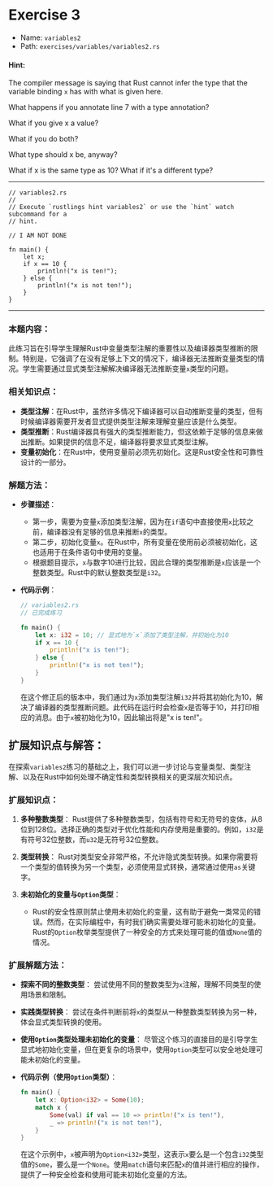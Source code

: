 # Exercise 3

- Name: ```variables2```
- Path: ```exercises/variables/variables2.rs```
#### Hint: 

The compiler message is saying that Rust cannot infer the type that the
variable binding `x` has with what is given here.

What happens if you annotate line 7 with a type annotation?

What if you give x a value?

What if you do both?

What type should x be, anyway?

What if x is the same type as 10? What if it's a different type?


---



```rust,editable
// variables2.rs
//
// Execute `rustlings hint variables2` or use the `hint` watch subcommand for a
// hint.

// I AM NOT DONE

fn main() {
    let x;
    if x == 10 {
        println!("x is ten!");
    } else {
        println!("x is not ten!");
    }
}

```

---

### 本题内容：

此练习旨在引导学生理解Rust中变量类型注解的重要性以及编译器类型推断的限制。特别是，它强调了在没有足够上下文的情况下，编译器无法推断变量类型的情况。学生需要通过显式类型注解解决编译器无法推断变量`x`类型的问题。

### 相关知识点：

- **类型注解**：在Rust中，虽然许多情况下编译器可以自动推断变量的类型，但有时候编译器需要开发者显式提供类型注解来理解变量应该是什么类型。
- **类型推断**：Rust编译器具有强大的类型推断能力，但这依赖于足够的信息来做出推断。如果提供的信息不足，编译器将要求显式类型注解。
- **变量初始化**：在Rust中，使用变量前必须先初始化。这是Rust安全性和可靠性设计的一部分。

### 解题方法：

- **步骤描述**：
  - 第一步，需要为变量`x`添加类型注解，因为在`if`语句中直接使用`x`比较之前，编译器没有足够的信息来推断`x`的类型。
  - 第二步，初始化变量`x`。在Rust中，所有变量在使用前必须被初始化，这也适用于在条件语句中使用的变量。
  - 根据题目提示，`x`与数字10进行比较，因此合理的类型推断是`x`应该是一个整数类型。Rust中的默认整数类型是`i32`。

- **代码示例**：
    ```rust
    // variables2.rs
    // 已完成练习
    
    fn main() {
        let x: i32 = 10; // 显式地为`x`添加了类型注解，并初始化为10
        if x == 10 {
            println!("x is ten!");
        } else {
            println!("x is not ten!");
        }
    }
    ```
    在这个修正后的版本中，我们通过为`x`添加类型注解`i32`并将其初始化为10，解决了编译器的类型推断问题。此代码在运行时会检查`x`是否等于10，并打印相应的消息。由于`x`被初始化为10，因此输出将是"x is ten!"。

## 扩展知识点与解答：

在探索`variables2`练习的基础之上，我们可以进一步讨论与变量类型、类型注解、以及在Rust中如何处理不确定性和类型转换相关的更深层次知识点。

### 扩展知识点：

1. **多种整数类型**：
   Rust提供了多种整数类型，包括有符号和无符号的变体，从8位到128位。选择正确的类型对于优化性能和内存使用是重要的。例如，`i32`是有符号32位整数，而`u32`是无符号32位整数。

2. **类型转换**：
   Rust对类型安全非常严格，不允许隐式类型转换。如果你需要将一个类型的值转换为另一个类型，必须使用显式转换，通常通过使用`as`关键字。

3. **未初始化的变量与`Option`类型**：
   - Rust的安全性原则禁止使用未初始化的变量，这有助于避免一类常见的错误。然而，在实际编程中，有时我们确实需要处理可能未初始化的变量。Rust的`Option`枚举类型提供了一种安全的方式来处理可能的值或`None`值的情况。

### 扩展解题方法：

- **探索不同的整数类型**：
  尝试使用不同的整数类型为`x`注解，理解不同类型的使用场景和限制。

- **实践类型转换**：
  尝试在条件判断前将`x`的类型从一种整数类型转换为另一种，体会显式类型转换的使用。

- **使用`Option`类型处理未初始化的变量**：
  尽管这个练习的直接目的是引导学生显式地初始化变量，但在更复杂的场景中，使用`Option`类型可以安全地处理可能未初始化的变量。

- **代码示例（使用`Option`类型）**：
    ```rust
    fn main() {
        let x: Option<i32> = Some(10);
        match x {
            Some(val) if val == 10 => println!("x is ten!"),
            _ => println!("x is not ten!"),
        }
    }
    ```
    在这个示例中，`x`被声明为`Option<i32>`类型，这表示`x`要么是一个包含`i32`类型值的`Some`，要么是一个`None`。使用`match`语句来匹配`x`的值并进行相应的操作，提供了一种安全检查和使用可能未初始化变量的方法。
